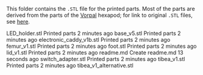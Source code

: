 This folder contains the `.STL` file for the printed parts. Most of the parts are derived from the parts of the [Vorpal](https://vorpalrobotics.com/wiki/index.php/Vorpal_Robotics) hexapod; for link to original `.STL` files, see [here](https://vorpalrobotics.com/wiki/index.php/Vorpal_The_Hexapod_Assembly_Instructions).

LED_holder.stl
Printed parts
2 minutes ago
base_v5.stl
Printed parts
2 minutes ago
electronic_caddy_v1b.stl
Printed parts
2 minutes ago
femur_v1.stl
Printed parts
2 minutes ago
foot.stl
Printed parts
2 minutes ago
lid_v1.stl
Printed parts
2 minutes ago
readme.md
Create readme.md
13 seconds ago
switch_adapter.stl
Printed parts
2 minutes ago
tibea_v1.stl
Printed parts
2 minutes ago
tibea_v1_alternative.stl 
